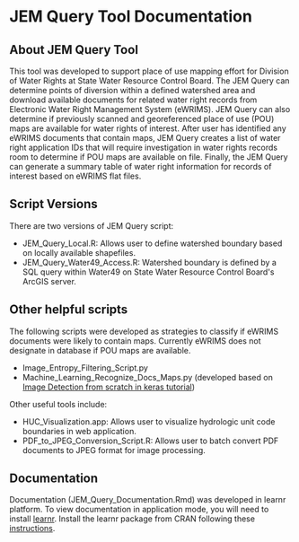 # JEM Query Tool Documentation

## About JEM Query Tool
This tool was developed to support place of use mapping effort for Division of Water Rights at State Water Resource Control Board. The JEM Query can determine points of diversion within a defined watershed area and download available documents for related water right records from Electronic Water Right Management System (eWRIMS). JEM Query can also determine if previously scanned and georeferenced place of use (POU) maps are available for water rights of interest. After user has identified any eWRIMS documents that contain maps, JEM Query creates a list of water right application IDs that will require investigation in water rights records room to determine if POU maps are available on file. Finally, the JEM Query can generate a summary table of water right information for records of interest based on eWRIMS flat files.

## Script Versions
There are two versions of JEM Query script:
- JEM_Query_Local.R: Allows user to define watershed boundary based on locally available shapefiles.
- JEM_Query_Water49_Access.R: Watershed boundary is defined by a SQL query within Water49 on State Water Resource Control Board's ArcGIS server.

## Other helpful scripts
The following scripts were developed as strategies to classify if eWRIMS documents were likely to contain maps. Currently eWRIMS does not designate in database if POU maps are available.
- Image_Entropy_Filtering_Script.py
- Machine_Learning_Recognize_Docs_Maps.py (developed based on [Image Detection from scratch in keras tutorial](https://towardsdatascience.com/image-detection-from-scratch-in-keras-f314872006c9))

Other useful tools include:
- HUC_Visualization.app: Allows user to visualize hydrologic unit code boundaries in web application.
- PDF_to_JPEG_Conversion_Script.R: Allows user to batch convert PDF documents to JPEG format for image processing.

## Documentation
Documentation (JEM_Query_Documentation.Rmd) was developed in learnr platform. To view documentation in application mode, you will need to install [learnr](https://rstudio.github.io/learnr/index.html). Install the learnr package from CRAN following these [instructions](https://rstudio.github.io/learnr/index.html#Getting_Started).
